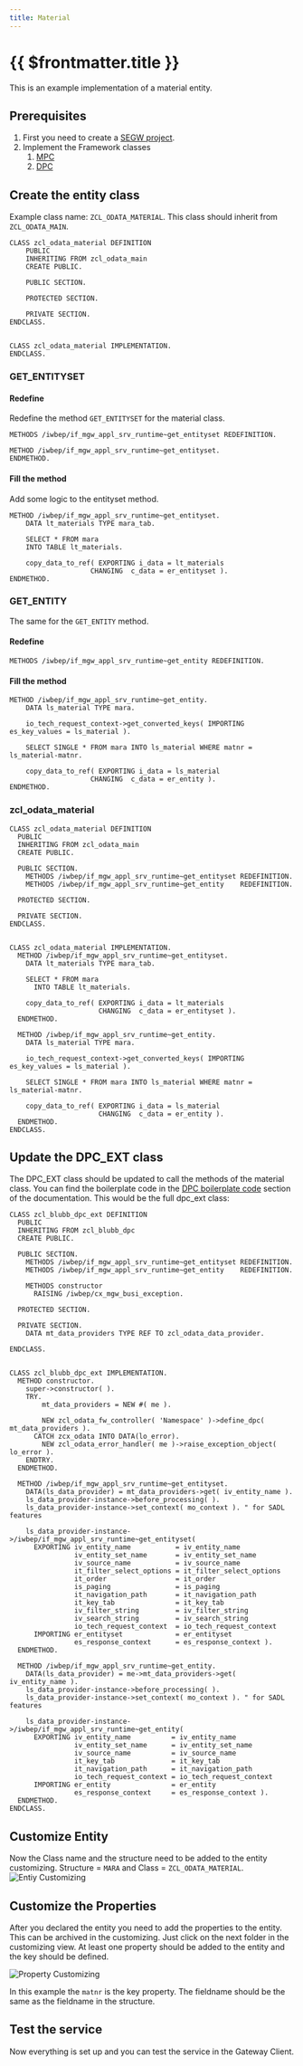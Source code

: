 ```yaml
---
title: Material
---
```


#  {{ $frontmatter.title }}

This is an example implementation of a material entity. 

## Prerequisites

1. First you need to create a [SEGW project](../Creating-a-service#create-a-segw-project).
1. Implement the Framework classes
    1. [MPC](../Creating-a-service#implement-the-mpc-class)
    1. [DPC](../Creating-a-service#implement-the-dpc-class)


## Create the entity class

Example class name: `ZCL_ODATA_MATERIAL`.
This class should inherit from `ZCL_ODATA_MAIN`.

```abap	
CLASS zcl_odata_material DEFINITION
    PUBLIC
    INHERITING FROM zcl_odata_main
    CREATE PUBLIC.

    PUBLIC SECTION.

    PROTECTED SECTION.

    PRIVATE SECTION.
ENDCLASS.


CLASS zcl_odata_material IMPLEMENTATION.
ENDCLASS.
```	
### GET_ENTITYSET

#### Redefine 
Redefine the method `GET_ENTITYSET` for the material class.

```abap
METHODS /iwbep/if_mgw_appl_srv_runtime~get_entityset REDEFINITION.
```

```abap
METHOD /iwbep/if_mgw_appl_srv_runtime~get_entityset.
ENDMETHOD.
```

#### Fill the method

Add some logic to the entityset method.

```abap
METHOD /iwbep/if_mgw_appl_srv_runtime~get_entityset.
    DATA lt_materials TYPE mara_tab.

    SELECT * FROM mara
    INTO TABLE lt_materials.

    copy_data_to_ref( EXPORTING i_data = lt_materials
                    CHANGING  c_data = er_entityset ).
ENDMETHOD.
```

### GET_ENTITY
The same for the `GET_ENTITY` method.

#### Redefine

```abap
METHODS /iwbep/if_mgw_appl_srv_runtime~get_entity REDEFINITION.
```

#### Fill the method

```abap
METHOD /iwbep/if_mgw_appl_srv_runtime~get_entity.
    DATA ls_material TYPE mara.

    io_tech_request_context->get_converted_keys( IMPORTING es_key_values = ls_material ).

    SELECT SINGLE * FROM mara INTO ls_material WHERE matnr = ls_material-matnr.

    copy_data_to_ref( EXPORTING i_data = ls_material
                    CHANGING  c_data = er_entity ).
ENDMETHOD.
```

### zcl_odata_material

```abap
CLASS zcl_odata_material DEFINITION
  PUBLIC
  INHERITING FROM zcl_odata_main
  CREATE PUBLIC.

  PUBLIC SECTION.
    METHODS /iwbep/if_mgw_appl_srv_runtime~get_entityset REDEFINITION.
    METHODS /iwbep/if_mgw_appl_srv_runtime~get_entity    REDEFINITION.

  PROTECTED SECTION.

  PRIVATE SECTION.
ENDCLASS.


CLASS zcl_odata_material IMPLEMENTATION.
  METHOD /iwbep/if_mgw_appl_srv_runtime~get_entityset.
    DATA lt_materials TYPE mara_tab.

    SELECT * FROM mara
      INTO TABLE lt_materials.

    copy_data_to_ref( EXPORTING i_data = lt_materials
                      CHANGING  c_data = er_entityset ).
  ENDMETHOD.

  METHOD /iwbep/if_mgw_appl_srv_runtime~get_entity.
    DATA ls_material TYPE mara.

    io_tech_request_context->get_converted_keys( IMPORTING es_key_values = ls_material ).

    SELECT SINGLE * FROM mara INTO ls_material WHERE matnr = ls_material-matnr.

    copy_data_to_ref( EXPORTING i_data = ls_material
                      CHANGING  c_data = er_entity ).
  ENDMETHOD.
ENDCLASS.
```

## Update the DPC_EXT class

The DPC_EXT class should be updated to call the methods of the material class.
You can find the boilerplate code in the [DPC boilerplate code](../DPC-boilerplate-code) section of the documentation.
This would be the full dpc_ext class:

```abap
CLASS zcl_blubb_dpc_ext DEFINITION
  PUBLIC
  INHERITING FROM zcl_blubb_dpc
  CREATE PUBLIC.

  PUBLIC SECTION.
    METHODS /iwbep/if_mgw_appl_srv_runtime~get_entityset REDEFINITION.
    METHODS /iwbep/if_mgw_appl_srv_runtime~get_entity    REDEFINITION.

    METHODS constructor
      RAISING /iwbep/cx_mgw_busi_exception.

  PROTECTED SECTION.

  PRIVATE SECTION.
    DATA mt_data_providers TYPE REF TO zcl_odata_data_provider.

ENDCLASS.


CLASS zcl_blubb_dpc_ext IMPLEMENTATION.
  METHOD constructor.
    super->constructor( ).
    TRY.
        mt_data_providers = NEW #( me ).

        NEW zcl_odata_fw_controller( 'Namespace' )->define_dpc( mt_data_providers ).
      CATCH zcx_odata INTO DATA(lo_error).
        NEW zcl_odata_error_handler( me )->raise_exception_object( lo_error ).
    ENDTRY.
  ENDMETHOD.

  METHOD /iwbep/if_mgw_appl_srv_runtime~get_entityset.
    DATA(ls_data_provider) = mt_data_providers->get( iv_entity_name ).
    ls_data_provider-instance->before_processing( ).
    ls_data_provider-instance->set_context( mo_context ). " for SADL features

    ls_data_provider-instance->/iwbep/if_mgw_appl_srv_runtime~get_entityset(
      EXPORTING iv_entity_name           = iv_entity_name
                iv_entity_set_name       = iv_entity_set_name
                iv_source_name           = iv_source_name
                it_filter_select_options = it_filter_select_options
                it_order                 = it_order
                is_paging                = is_paging
                it_navigation_path       = it_navigation_path
                it_key_tab               = it_key_tab
                iv_filter_string         = iv_filter_string
                iv_search_string         = iv_search_string
                io_tech_request_context  = io_tech_request_context
      IMPORTING er_entityset             = er_entityset
                es_response_context      = es_response_context ).
  ENDMETHOD.

  METHOD /iwbep/if_mgw_appl_srv_runtime~get_entity.
    DATA(ls_data_provider) = me->mt_data_providers->get( iv_entity_name ).
    ls_data_provider-instance->before_processing( ).
    ls_data_provider-instance->set_context( mo_context ). " for SADL features

    ls_data_provider-instance->/iwbep/if_mgw_appl_srv_runtime~get_entity(
      EXPORTING iv_entity_name          = iv_entity_name
                iv_entity_set_name      = iv_entity_set_name
                iv_source_name          = iv_source_name
                it_key_tab              = it_key_tab
                it_navigation_path      = it_navigation_path
                io_tech_request_context = io_tech_request_context
      IMPORTING er_entity               = er_entity
                es_response_context     = es_response_context ).
  ENDMETHOD.
ENDCLASS.
```

## Customize Entity

Now the Class name and the structure need to be added to the entity customizing.
Structure = `MARA` and Class = `ZCL_ODATA_MATERIAL`.
![Entiy Customizing](./attachments/material_entity_customizing.png)

## Customize the Properties

After you declared the entity you need to add the properties to the entity. This can be archived in the customizing.
Just click on the next folder in the customizing view. At least one property should be added to the entity and the key should be defined.

![Property Customizing](./attachments/material_entity_props_customizing.png)

In this example the `matnr` is the key property. The fieldname should be the same as the fieldname in the structure.

## Test the service

Now everything is set up and you can test the service in the Gateway Client.
